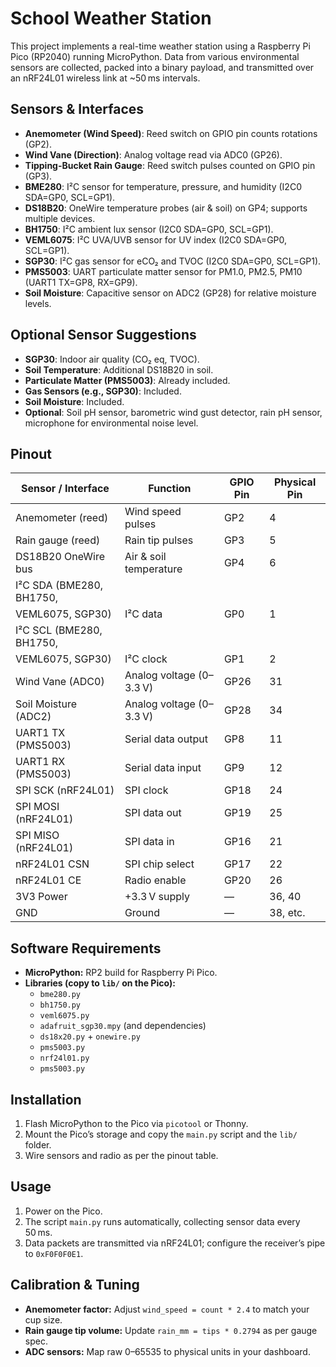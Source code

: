 # School Weather Station

This project implements a real-time weather station using a Raspberry Pi Pico (RP2040) running MicroPython. Data from various environmental sensors are collected, packed into a binary payload, and transmitted over an nRF24L01 wireless link at ~50 ms intervals.

## Sensors & Interfaces

- **Anemometer (Wind Speed)**: Reed switch on GPIO pin counts rotations (GP2).
- **Wind Vane (Direction)**: Analog voltage read via ADC0 (GP26).
- **Tipping-Bucket Rain Gauge**: Reed switch pulses counted on GPIO pin (GP3).
- **BME280**: I²C sensor for temperature, pressure, and humidity (I2C0 SDA=GP0, SCL=GP1).
- **DS18B20**: OneWire temperature probes (air & soil) on GP4; supports multiple devices.
- **BH1750**: I²C ambient lux sensor (I2C0 SDA=GP0, SCL=GP1).
- **VEML6075**: I²C UVA/UVB sensor for UV index (I2C0 SDA=GP0, SCL=GP1).
- **SGP30**: I²C gas sensor for eCO₂ and TVOC (I2C0 SDA=GP0, SCL=GP1).
- **PMS5003**: UART particulate matter sensor for PM1.0, PM2.5, PM10 (UART1 TX=GP8, RX=GP9).
- **Soil Moisture**: Capacitive sensor on ADC2 (GP28) for relative moisture levels.

## Optional Sensor Suggestions

- **SGP30**: Indoor air quality (CO₂ eq, TVOC).
- **Soil Temperature**: Additional DS18B20 in soil.
- **Particulate Matter (PMS5003)**: Already included.
- **Gas Sensors (e.g., SGP30)**: Included.
- **Soil Moisture**: Included.
- **Optional**: Soil pH sensor, barometric wind gust detector, rain pH sensor, microphone for environmental noise level.

## Pinout

| Sensor / Interface         | Function                       | GPIO Pin | Physical Pin |
|----------------------------|--------------------------------|----------|--------------|
| Anemometer (reed)          | Wind speed pulses              | GP2      | 4            |
| Rain gauge (reed)          | Rain tip pulses                | GP3      | 5            |
| DS18B20 OneWire bus        | Air & soil temperature         | GP4      | 6            |
| I²C SDA (BME280, BH1750,
VEML6075, SGP30)             | I²C data                       | GP0      | 1            |
| I²C SCL (BME280, BH1750,
VEML6075, SGP30)             | I²C clock                      | GP1      | 2            |
| Wind Vane (ADC0)           | Analog voltage (0–3.3 V)       | GP26     | 31           |
| Soil Moisture (ADC2)       | Analog voltage (0–3.3 V)       | GP28     | 34           |
| UART1 TX (PMS5003)         | Serial data output             | GP8      | 11           |
| UART1 RX (PMS5003)         | Serial data input              | GP9      | 12           |
| SPI SCK (nRF24L01)         | SPI clock                      | GP18     | 24           |
| SPI MOSI (nRF24L01)        | SPI data out                   | GP19     | 25           |
| SPI MISO (nRF24L01)        | SPI data in                    | GP16     | 21           |
| nRF24L01 CSN               | SPI chip select                | GP17     | 22           |
| nRF24L01 CE                | Radio enable                   | GP20     | 26           |
| 3V3 Power                  | +3.3 V supply                  | —        | 36, 40       |
| GND                        | Ground                         | —        | 38, etc.     |

## Software Requirements

- **MicroPython:** RP2 build for Raspberry Pi Pico.
- **Libraries (copy to `lib/` on the Pico):**
  - `bme280.py`
  - `bh1750.py`
  - `veml6075.py`
  - `adafruit_sgp30.mpy` (and dependencies)
  - `ds18x20.py` + `onewire.py`
  - `pms5003.py`
  - `nrf24l01.py`
  - `pms5003.py`

## Installation

1. Flash MicroPython to the Pico via `picotool` or Thonny.
2. Mount the Pico’s storage and copy the `main.py` script and the `lib/` folder.
3. Wire sensors and radio as per the pinout table.

## Usage

1. Power on the Pico.
2. The script `main.py` runs automatically, collecting sensor data every 50 ms.
3. Data packets are transmitted via nRF24L01; configure the receiver’s pipe to `0xF0F0F0E1`.

## Calibration & Tuning

- **Anemometer factor:** Adjust `wind_speed = count * 2.4` to match your cup size.
- **Rain gauge tip volume:** Update `rain_mm = tips * 0.2794` as per gauge spec.
- **ADC sensors:** Map raw 0–65535 to physical units in your dashboard.

